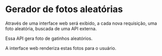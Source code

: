# Gerador de fotos aleatórias

Através de uma interface web será exibido, a cada nova requisição, uma foto aleatória, buscada de uma API externa.

Essa API gera foto de gatinhos aleatórios.

A interface web renderiza estas fotos para o usuário.
